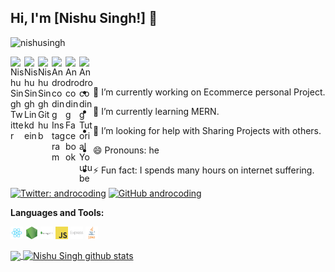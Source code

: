 ## Hi, I'm [Nishu Singh!] 👋
<p align="left"> <img src="https://komarev.com/ghpvc/?username=nishusingh&label=Views&color=blue&style=plastic" alt="nishusingh" /> </p>
<a href="https://twitter.com/Nishusi46516120">
  <img align="left" alt="Nishu Singh Twitter" width="22px" src="https://cdn.jsdelivr.net/npm/simple-icons@v3/icons/twitter.svg" />
</a>
<a href="https://linkedin.com/in/nishu-singh-a530a0171/">
  <img align="left" alt="Nishu Singh Linkdein" width="22px" src="https://cdn.jsdelivr.net/npm/simple-icons@v3/icons/linkedin.svg" />
</a>
<a href="https://github.com/nishusingh71">
  <img align="left" alt="Nishu Singh Github" width="22px" src="https://cdn.jsdelivr.net/npm/simple-icons@v3/icons/github.svg" />
</a>
<a href="https://instagram.com/androcoding/">
  <img align="left" alt="Androcoding Instagram" width="22px" src="https://cdn.jsdelivr.net/npm/simple-icons@v3/icons/instagram.svg" />
</a>
<a href="https://www.facebook.com/androcoding/">
  <img align="left" alt="Androcoding Facebook" width="22px" src="https://cdn.jsdelivr.net/npm/simple-icons@v3/icons/facebook.svg" />
</a>
<a href="https://www.youtube.com/channel/UCaDEFtaLo7SVQjizR31e2tg">
  <img align="left" alt="Androcoding Tutorial Youtube" width="22px" src="https://cdn.jsdelivr.net/npm/simple-icons@v3/icons/youtube.svg" />
</a>

<br/>
<br/>

- 🔭 I’m currently working on Ecommerce personal Project.
- 🌱 I’m currently learning MERN.
- 🤔 I’m looking for help with Sharing Projects with others.

- 😄 Pronouns: he
- ⚡ Fun fact: I spends many hours on internet suffering.

[![Twitter: androcoding](https://img.shields.io/twitter/follow/Nishusi46516120?style=social)](https://twitter.com/Nishusi46516120)
[![GitHub androcoding](https://img.shields.io/github/followers/nishusingh71?label=follow&style=social)](https://github.com/nishusingh71)

**Languages and Tools:**  

<code><img height="20" src="https://raw.githubusercontent.com/github/explore/80688e429a7d4ef2fca1e82350fe8e3517d3494d/topics/react/react.png"></code>
<code><img height="20" src="https://raw.githubusercontent.com/github/explore/80688e429a7d4ef2fca1e82350fe8e3517d3494d/topics/nodejs/nodejs.png"></code>
<code><img height="20" src="https://raw.githubusercontent.com/github/explore/80688e429a7d4ef2fca1e82350fe8e3517d3494d/topics/mongodb/mongodb.png"></code>
<code><img height="20" src="https://raw.githubusercontent.com/github/explore/80688e429a7d4ef2fca1e82350fe8e3517d3494d/topics/javascript/javascript.png"></code>
<code><img height="20" src="https://raw.githubusercontent.com/github/explore/80688e429a7d4ef2fca1e82350fe8e3517d3494d/topics/express/express.png"></code>
<code><img height="20" src="https://raw.githubusercontent.com/github/explore/80688e429a7d4ef2fca1e82350fe8e3517d3494d/topics/java/java.png"></code>

<a href="https://github.com/nishusingh71">
  <img align="center" src="https://github-readme-stats.vercel.app/api/top-langs/?username=nishusingh71&theme=light&hide_langs_below=1" />
</a>
<a href="https://github.com/nishusingh71">
 <img align="center" src="https://github-readme-stats.vercel.app/api?username=nishusingh71&show_icons=true&theme=light&line_height=27" alt="Nishu Singh github stats"/>
</a>
